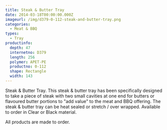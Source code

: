 ```yaml
---
title: Steak & Butter Tray
date: 2014-03-18T00:00:00.000Z
imageurl: /img/d379-0-112-steak-and-butter-tray.png
categories:
  - Meat & BBQ
types:
  - Tray
productinfo:
  depth: 47
  internetno: D379
  length: 256
  polymer: APET-PE
  productno: 0-112
  shape: Rectangle
  width: 143
---
```

Steak & Butter Tray. This steak & butter tray has been specifically designed to take a piece of steak with two small cavities at one end for butters or flavoured butter portions to "add value" to the meat and BBQ offering. The steak & butter tray can be heat sealed or stretch / over wrapped. Available to order in Clear or Black material.

All products are made to order.
